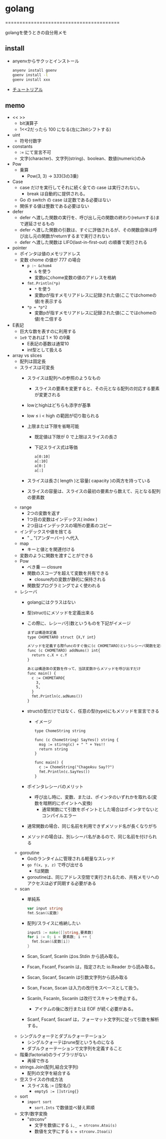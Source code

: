# golang

========================================

golangを使うときの自分用メモ

## install

- anyenvからサクッとインストール

  ```bash
  anyenv install goenv
  goenv install -l
  goenv install xxx
  ```

- [チュートリアル](https://go-tour-jp.appspot.com/list/)

## memo

- << >>
  - bit演算子
  - 1<<2だったら 100 になる(左に2bitシフトする)
- uint
  - 符号付数字
- constants
  - := にて宣言不可
  - 文字(character)、文字列(string)、boolean、数値(numeric)のみ
- Pow
  - 乗算
    - Pow(3, 3) -> 3*3*3(3の3乗)
- Case
  - case だけを実行してそれに続く全ての case は実行されない。
    - break は自動的に提供される。
  - Go の switch の case は定数である必要はない
  - 関係する値は整数である必要はない
- defer
  - defer へ渡した関数の実行を、呼び出し元の関数の終わり(returnする)まで遅延させるもの
  - defer へ渡した関数の引数は、すぐに評価されるが、その関数自体は呼び出し元の関数がreturnするまで実行されない
  - defer へ渡した関数は LIFO(last-in-first-out) の順番で実行される
- pointer
  - ポインタは値のメモリアドレス
  - 変数 chome の値が 777 の場合
    - `p :~ &chom4`
      - `&` を使う
      - 変数pにchome変数の値のアドレスを格納
    - `fmt.Println(*p)`
      - `*` を使う
      - 変数pが指すメモリアドレスに記録された値(ここではchomeの値)を表示する
    - `*p = *p*2`
      - 変数pが指すメモリアドレスに記録された値(ここではchomeの値)を二倍する
- E表記
  - 巨大な数を表すのに利用する
  - `1e9` であれば 1 × 10 の9乗
    - E表記の基数は通常10
    - int型として扱える
- array vs slices
  - 配列は固定長
  - スライスは可変長
    - スライスは配列への参照のようなもの
      - スライスの要素を変更すると、その元となる配列の対応する要素が変更される
    - lowとhighはどちらも添字が基準
    - low ≤ i < high の範囲が切り取られる
    - 上限または下限を省略可能
      - 既定値は下限が 0 で上限はスライスの長さ
      - 下記スライス式は等価

        ```txt
        a[0:10]
        a[:10]
        a[0:]
        a[:]
        ```

    - スライスは長さ( length )と容量( capacity )の両方を持っている
    - スライスの容量は、スライスの最初の要素から数えて、元となる配列の要素数
  - range
    - 2つの変数を返す
    - 1つ目の変数はインデックス( index )
    - 2つ目はインデックスの場所の要素のコピー
  - インデックスや値を捨てる
    - " _ "(アンダーバー) へ代入
  - map
    - キーと値とを関連付ける
  - 変数のように関数を渡すことができる
  - Pow
    - べき乗
  ― closure
    - 関数のスコープを超えて変数を共有できる
      - closure内の変数が静的に保持される
    - 関数型プログラミングでよく使われる
  - レシーバ
    - golangにはクラスはない
    - 型(struct)にメソッドを定義出来る
    - この際に、レシーバ引数というものを下記がイメージ

      ```txt
      まずは構造体定義
      type CHOMETARO struct {X,Y int}

      メソッドを定義する際funcのすぐ後に(c CHOMETARO)というレシーバ関数を定義
      func (c CHOMETARO) addNums() int{
        return c.X + c.Y
      }

      あとは構造体の変数を作って、当該変数からメソッドを呼び出すだけ
      func main() {
        c := CHOMETARO{
          3,
          5,
        }
        fmt.Println(c.adNums())
      }
      ```

    - structの型だけではなく、任意の型(type)にもメソッドを宣言できる
      - イメージ

        ```txt
        type ChomeString string

        func (c ChomeString) SayYes() string {
          msg := stirng(c) + " " + Yes!!
          return string
        }

        func main() {
          c := ChomeString("ChageAsu Say??")
          fmt.Println(c.SayYes())
        }
        ```

    - ポインタレシーバのメリット
      - 呼び出し時に、変数、または、ポインタのいずれかを取れる(変数を暗黙的にポイントへ変換)
        - 通常関数にて引数をポイントとした場合はポインタでないとコンパイルエラー
    - 通常関数の場合、同じ名前を利用できずメソッド名が長くなりがち
    - メソッドの場合は、別レシーバ名があるので、同じ名前を付けられる
  - goroutine
    - Goのランタイムに管理される軽量なスレッド
    - `go f(x, y, z)` で呼び出せる
      - fは関数
    - goroutineは、同じアドレス空間で実行されるため、共有メモリへのアクセスは必ず同期する必要がある
  - scan
    - 単純系

      ```go
      var input string
      fmt.Scan(&変数)
      ```

    - 配列/スライスに格納したい

      ```go
      inputS := make([]string,要素数)
      for i := 0; i < 要素数; i ++ {
        fmt.Scan(&変数[i])
      }
      ```

    - Scan, Scanf, Scanln はos.Stdin から読み取る。
    - Fscan, Fscanf, Fscanln は，指定された io.Reader から読み取る。
    - Sscan, Sscanf, Sscanln は引数文字列から読み取る
    - Scan, Fscan, Sscan は入力の改行をスペースとして扱う。
    - Scanln, Fscanln, Sscanln は改行でスキャンを停止する。
      - アイテムの後に改行または EOF が続く必要がある。
    - Scanf, Fscanf, Sscanf は，フォーマット文字列に従って引数を解析する。
  - シングルクォーテとダブルクォーテーション
    - シングルクォーテはrune型というものになる
    - ダブルクォーテーションで文字列を定義すること
  - 階乗(factorial)のライブラリがない
    - 再帰で作る
  - strings.Join(配列,結合文字列)
    - 配列の文字を結合する
  - 空スライスの作成方法
    - スライス名 := []型名{}
      - `emptyS := []string{}`
  - sort
    - `import sort`
      - `sort.Ints` で数値並べ替え昇順
  - 文字/数字変換
    - "strconv"
      - 文字を数値にする `i,_ = strconv.Atoi(s)`
      - 数値を文字にする `s = strconv.Itoa(i)`

